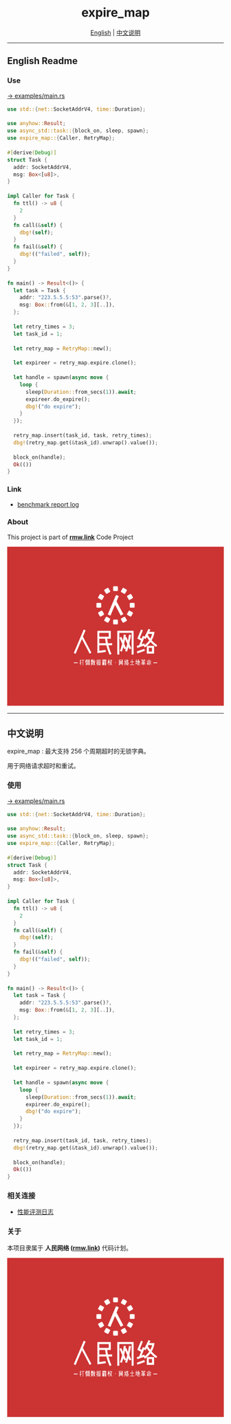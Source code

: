 <!-- EDIT /Users/z/rmw/expire_map/README.md -->

<h1 align="center"> expire_map</h1>
<p align="center">
<a href="#english-readme">English</a>
|
<a href="#中文说明 "> 中文说明 </a>
</p>

---

## English Readme

<!-- EDIT /Users/z/rmw/expire_map/doc/en/readme.md -->

### Use

[→ examples/main.rs](examples/main.rs)

```rust
use std::{net::SocketAddrV4, time::Duration};

use anyhow::Result;
use async_std::task::{block_on, sleep, spawn};
use expire_map::{Caller, RetryMap};

#[derive(Debug)]
struct Task {
  addr: SocketAddrV4,
  msg: Box<[u8]>,
}

impl Caller for Task {
  fn ttl() -> u8 {
    2
  }
  fn call(&self) {
    dbg!(self);
  }
  fn fail(&self) {
    dbg!(("failed", self));
  }
}

fn main() -> Result<()> {
  let task = Task {
    addr: "223.5.5.5:53".parse()?,
    msg: Box::from(&[1, 2, 3][..]),
  };

  let retry_times = 3;
  let task_id = 1;

  let retry_map = RetryMap::new();

  let expireer = retry_map.expire.clone();

  let handle = spawn(async move {
    loop {
      sleep(Duration::from_secs(1)).await;
      expireer.do_expire();
      dbg!("do expire");
    }
  });

  retry_map.insert(task_id, task, retry_times);
  dbg!(retry_map.get(&task_id).unwrap().value());

  block_on(handle);
  Ok(())
}
```


### Link

* [benchmark report log](https://rmw-lib.github.io/expire_map/dev/bench/)

### About

This project is part of **[rmw.link](//rmw.link)** Code Project

![rmw.link logo](https://raw.githubusercontent.com/rmw-link/logo/master/rmw.red.bg.svg)

---

## 中文说明

<!-- EDIT /Users/z/rmw/expire_map/doc/zh/readme.md -->

expire_map : 最大支持 256 个周期超时的无锁字典。

用于网络请求超时和重试。

### 使用

[→ examples/main.rs](examples/main.rs)

```rust
use std::{net::SocketAddrV4, time::Duration};

use anyhow::Result;
use async_std::task::{block_on, sleep, spawn};
use expire_map::{Caller, RetryMap};

#[derive(Debug)]
struct Task {
  addr: SocketAddrV4,
  msg: Box<[u8]>,
}

impl Caller for Task {
  fn ttl() -> u8 {
    2
  }
  fn call(&self) {
    dbg!(self);
  }
  fn fail(&self) {
    dbg!(("failed", self));
  }
}

fn main() -> Result<()> {
  let task = Task {
    addr: "223.5.5.5:53".parse()?,
    msg: Box::from(&[1, 2, 3][..]),
  };

  let retry_times = 3;
  let task_id = 1;

  let retry_map = RetryMap::new();

  let expireer = retry_map.expire.clone();

  let handle = spawn(async move {
    loop {
      sleep(Duration::from_secs(1)).await;
      expireer.do_expire();
      dbg!("do expire");
    }
  });

  retry_map.insert(task_id, task, retry_times);
  dbg!(retry_map.get(&task_id).unwrap().value());

  block_on(handle);
  Ok(())
}
```


### 相关连接

* [性能评测日志](https://rmw-lib.github.io/expire_map/dev/bench/)

### 关于

本项目隶属于 **人民网络 ([rmw.link](//rmw.link))** 代码计划。

![人民网络海报](https://raw.githubusercontent.com/rmw-link/logo/master/rmw.red.bg.svg)
